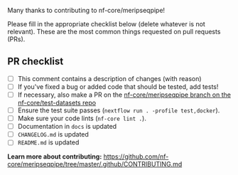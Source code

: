 Many thanks to contributing to nf-core/meripseqpipe!

Please fill in the appropriate checklist below (delete whatever is not relevant). These are the most common things requested on pull requests (PRs).

## PR checklist
 - [ ] This comment contains a description of changes (with reason)
 - [ ] If you've fixed a bug or added code that should be tested, add tests!
 - [ ] If necessary, also make a PR on the [nf-core/meripseqpipe branch on the nf-core/test-datasets repo]( https://github.com/nf-core/test-datasets/pull/new/nf-core/meripseqpipe)
 - [ ] Ensure the test suite passes (`nextflow run . -profile test,docker`).
 - [ ] Make sure your code lints (`nf-core lint .`).
 - [ ] Documentation in `docs` is updated
 - [ ] `CHANGELOG.md` is updated
 - [ ] `README.md` is updated

**Learn more about contributing:** https://github.com/nf-core/meripseqpipe/tree/master/.github/CONTRIBUTING.md
